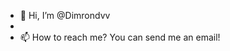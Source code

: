 - 👋 Hi, I’m @Dimrondvv
- 
- 📫 How to reach me? You can send me an email!

<!---
Dimrondvv/Dimrondvv is a ✨ special ✨ repository because its `README.md` (this file) appears on your GitHub profile.
You can click the Preview link to take a look at your changes.
--->
